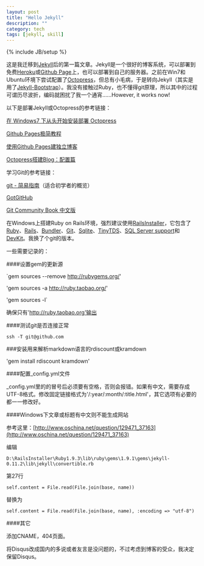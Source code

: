```yaml
---
layout: post
title: "Hello Jekyll"
description: ""
category: tech
tags: [jekyll, skill]
---
```

{% include JB/setup %}

这是我迁移到[Jekyll](https://github.com/mojombo/jekyll)后的第一篇文章。Jekyll是一个很好的博客系统，可以部署到免费[Heroku](http://www.heroku.com/)或[Github Page](http://pages.github.com/)上，也可以部署到自己的服务器。之前在Win7和Ubuntu环境下尝试配置了[Octopress](http://octopress.org/)，但总有小毛病，于是转向Jekyll（其实是用了[Jekyll-Bootstrap](http://jekyllbootstrap.com/)）。我没有接触过Ruby，也不懂得git原理，所以其中的过程可谓历尽波折，编码就困扰了我一个通宵……However, it works now!

以下是部署Jekyll或Octopress的参考链接：

[在 Windows7 下从头开始安装部署 Octopress](http://sinosmond.github.com/blog/2012/03/12/install-and-deploy-octopress-to-github-on-windows7-from-scratch/)

[Github Pages极简教程](http://chen.yanping.me/cn/blog/2012/03/18/github-pages-step-by-step/)

[使用Github Pages建独立博客](http://beiyuu.com/github-pages/)

[Octopress搭建Blog：配置篇](http://evsseny.appspot.com/2012/03/30/Octopress-blog-Configuration.html)

学习Git的参考链接：

[git - 简易指南](http://rogerdudler.github.com/git-guide/index.zh.html)（适合初学者的概览）

[GotGitHub](http://www.worldhello.net/gotgithub/index.html)

[Git Community Book 中文版](http://gitbook.liuhui998.com/index.html)

在Windows上搭建Ruby on Rails环境，强烈建议使用[RailsInstaller](http://railsinstaller.org/)，它包含了[Ruby](http://ruby-lang.org/)、[Rails](http://rubyonrails.org/)、[Bundler](http://gembundler.com/)、[Git](http://git-scm.com/)、[Sqlite](http://sqlite.org/)、[TinyTDS](https://github.com/rails-sqlserver/tiny_tds)、[SQL Server support](https://github.com/rails-sqlserver/activerecord-sqlserver-adapter)和[DevKit](https://github.com/oneclick/rubyinstaller/wiki/Development-Kit)。我换了个git的版本。

一些需要记录的：

####设置gem的更新源

`gem sources --remove http://rubygems.org/'

'gem sources -a http://ruby.taobao.org/'

'gem sources -l`

确保只有'http://ruby.taobao.org'输出

####测试git是否连接正常

`ssh -T git@github.com`

###安装用来解析markdown语言的rdiscount或kramdown

'gem install rdiscount kramdown'

####配置_config.yml文件

_config.yml里的的冒号后必须要有空格，否则会报错。如果有中文，需要存成UTF-8格式。修改固定链接格式为'/:year/:month/:title.html'，其它选项有必要的都一一修改好。

####Windows下文章或标题有中文则不能生成网站

参考这里：[http://www.oschina.net/question/129471_37163](http://www.oschina.net/question/129471_37163)

编辑

`D:\RailsInstaller\Ruby1.9.3\lib\ruby\gems\1.9.1\gems\jekyll-0.11.2\lib\jekyll\convertible.rb`

第27行

`self.content = File.read(File.join(base, name))`

替换为

`self.content = File.read(File.join(base, name), :encoding => "utf-8")`

####其它

添加CNAME，404页面。

将Disqus改成国内的多说或者友言是没问题的，不过考虑到博客的受众，我决定保留Disqus。